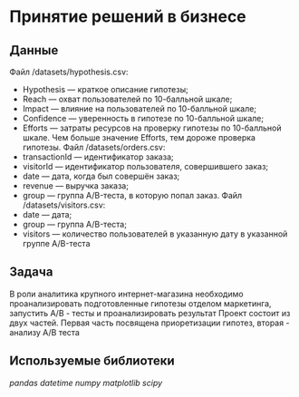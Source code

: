 # Принятие решений в бизнесе

## Данные

Файл /datasets/hypothesis.csv:

- Hypothesis — краткое описание гипотезы;
- Reach — охват пользователей по 10-балльной шкале;
- Impact — влияние на пользователей по 10-балльной шкале;
- Confidence — уверенность в гипотезе по 10-балльной шкале;
- Efforts — затраты ресурсов на проверку гипотезы по 10-балльной шкале. Чем больше значение Efforts, тем дороже проверка гипотезы.
Файл /datasets/orders.csv:
- transactionId — идентификатор заказа;
- visitorId — идентификатор пользователя, совершившего заказ;
- date — дата, когда был совершён заказ;
- revenue — выручка заказа;
- group — группа A/B-теста, в которую попал заказ.
Файл /datasets/visitors.csv:
- date — дата;
- group — группа A/B-теста;
- visitors — количество пользователей в указанную дату в указанной группе A/B-теста

## Задача
В роли аналитика крупного интернет-магазина необходимо проанализировать подготовленные гипотезы отделом маркетинга, запустить A/B - тесты и проанализировать результат
Проект состоит из двух частей. Первая часть посвящена приоретизации гипотез, вторая - анализу A/B теста

## Используемые библиотеки
*pandas*
*datetime*
*numpy*
*matplotlib*
*scipy*


